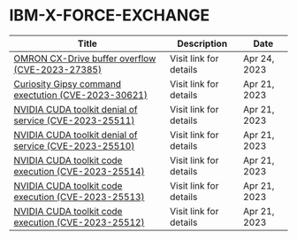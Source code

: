 

# IBM-X-FORCE-EXCHANGE

 |Title|Description|Date|
 |---|---|---|
 |[OMRON CX-Drive buffer overflow (CVE-2023-27385)](https://exchange.xforce.ibmcloud.com/activity/list?filter=Vulnerabilities)|Visit link for details|Apr 24, 2023|
 |[Curiosity Gipsy command exectution (CVE-2023-30621)](https://exchange.xforce.ibmcloud.com/activity/list?filter=Vulnerabilities)|Visit link for details|Apr 21, 2023|
 |[NVIDIA CUDA toolkit denial of service (CVE-2023-25511)](https://exchange.xforce.ibmcloud.com/activity/list?filter=Vulnerabilities)|Visit link for details|Apr 21, 2023|
 |[NVIDIA CUDA toolkit denial of service (CVE-2023-25510)](https://exchange.xforce.ibmcloud.com/activity/list?filter=Vulnerabilities)|Visit link for details|Apr 21, 2023|
 |[NVIDIA CUDA toolkit code execution (CVE-2023-25514)](https://exchange.xforce.ibmcloud.com/activity/list?filter=Vulnerabilities)|Visit link for details|Apr 21, 2023|
 |[NVIDIA CUDA toolkit code execution (CVE-2023-25513)](https://exchange.xforce.ibmcloud.com/activity/list?filter=Vulnerabilities)|Visit link for details|Apr 21, 2023|
 |[NVIDIA CUDA toolkit code execution (CVE-2023-25512)](https://exchange.xforce.ibmcloud.com/activity/list?filter=Vulnerabilities)|Visit link for details|Apr 21, 2023|
 